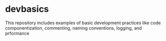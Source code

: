 # devbasics
This repository includes examples of basic development practices like code componentization, commenting, naming conventions, logging, and prformance
